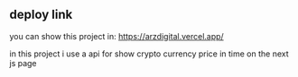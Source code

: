 ## deploy link
you can show this project in:
https://arzdigital.vercel.app/


in this project i use a api for show crypto currency price in time on the next js page
